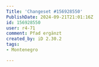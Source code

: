 ```yaml
---
Title: 'Changeset #156928550'
PublishDate: 2024-09-21T21:01:16Z
id: 156928550
user: r4-71
comment: Pfad ergänzt
created_by: iD 2.30.2
tags:
- Montenegro

---
```

